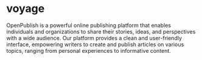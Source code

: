 # voyage

OpenPublish is a powerful online publishing platform that enables individuals and organizations to share their stories, ideas, and perspectives with a wide audience. Our platform provides a clean and user-friendly interface, empowering writers to create and publish articles on various topics, ranging from personal experiences to informative content.
